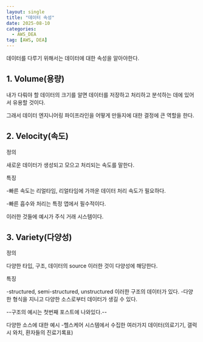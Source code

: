 ```yaml
---
layout: single
title: "데이터 속성"
date: 2025-08-10
categories: 
  - AWS_DEA
tag: [AWS, DEA]
---
```

데이터를 다루기 위해서는 데이터에 대한 속성을 알아야한다.

## 1. Volume(용량)

내가 다뤄야 할 데이터의 크기를 알면 데이터를 저장하고 처리하고 분석하는 데에 있어서 유용할 것이다.

그래서 데이터 엔지니어링 파이프라인을 어떻게 만들지에 대한 결정에 큰 역할을 한다.

## 2. Velocity(속도)

정의

새로운 데이터가 생성되고 모으고 처리되는 속도를 말한다.

특징

-빠른 속도는 리얼타임, 리얼타임에 가까운 데이터 처리 속도가 필요하다.

-빠른 흡수와 처리는 특정 앱에서 필수적이다.

이러한 것들에 예시가 주식 거래 시스템이다.

## 3. Variety(다양성)

정의

다양한 타입, 구조, 데이터의 source 이러한 것이 다양성에 해당한다.

특징

-structured, semi-structured, unstructured 이러한 구조의 데이터가 있다.
-다양한 형식을 지니고 다양한 소스로부터 데이터가 생길 수 있다.

--구조의 예시는 첫번째 포스트에 나와있다.--

다양한 소스에 대한 예시
-헬스케어 시스템에서 수집한 여러가지 데이터(의료기기, 갤럭시 와치, 환자들의 진료기록표)

